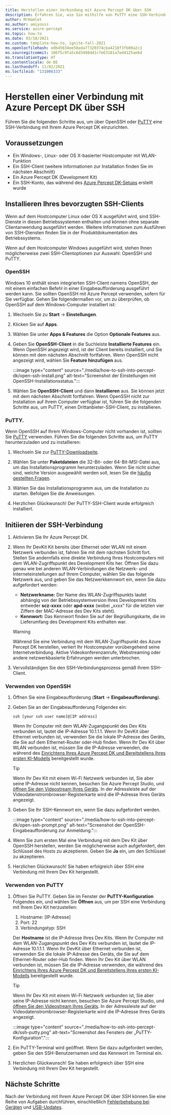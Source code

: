 ```yaml
---
title: Herstellen einer Verbindung mit Azure Percept DK über SSH
description: Erfahren Sie, wie Sie mithilfe von PuTTY eine SSH-Verbindung mit Ihrem Azure Percept DK herstellen.
author: MrHamlet
ms.author: amiyouss
ms.service: azure-percept
ms.topic: how-to
ms.date: 03/18/2021
ms.custom: template-how-to, ignite-fall-2021
ms.openlocfilehash: edb45634ee58ada77320374cba4218f3fb00a2c3
ms.sourcegitcommit: 106f5c9fa5c6d3498dd1cfe63181a7ed4125ae6d
ms.translationtype: HT
ms.contentlocale: de-DE
ms.lasthandoff: 11/02/2021
ms.locfileid: "131006333"
---
```

# <a name="connect-to-azure-percept-dk-over-ssh"></a>Herstellen einer Verbindung mit Azure Percept DK über SSH

Führen Sie die folgenden Schritte aus, um über OpenSSH oder [PuTTY](https://www.chiark.greenend.org.uk/~sgtatham/putty/latest.html) eine SSH-Verbindung mit Ihrem Azure Percept DK einzurichten.

## <a name="prerequisites"></a>Voraussetzungen

- Ein Windows-, Linux- oder OS X-basierter Hostcomputer mit WLAN-Funktion
- Ein SSH-Client (weitere Informationen zur Installation finden Sie im nächsten Abschnitt)
- Ein Azure Percept DK (Development Kit)
- Ein SSH-Konto, das während des [Azure Percept DK-Setups](./quickstart-percept-dk-set-up.md) erstellt wurde

## <a name="install-your-preferred-ssh-client"></a>Installieren Ihres bevorzugten SSH-Clients

Wenn auf dem Hostcomputer Linux oder OS X ausgeführt wird, sind SSH-Dienste in diesen Betriebssystemen enthalten und können ohne separate Clientanwendung ausgeführt werden. Weitere Informationen zum Ausführen von SSH-Diensten finden Sie in der Produktdokumentation des Betriebssystems.

Wenn auf dem Hostcomputer Windows ausgeführt wird, stehen Ihnen möglicherweise zwei SSH-Clientoptionen zur Auswahl: OpenSSH und PuTTY.

### <a name="openssh"></a>OpenSSH

Windows 10 enthält einen integrierten SSH-Client namens OpenSSH, der mit einem einfachen Befehl in einer Eingabeaufforderung ausgeführt werden kann. Sie sollten OpenSSH mit Azure Percept verwenden, sofern für Sie verfügbar. Gehen Sie folgendermaßen vor, um zu überprüfen, ob OpenSSH auf dem Windows-Computer installiert ist:

1. Wechseln Sie zu **Start** -> **Einstellungen**.

1. Klicken Sie auf **Apps**.

1. Wählen Sie unter **Apps & Features** die Option **Optionale Features** aus.

1. Geben Sie **OpenSSH-Client** in die Suchleiste **Installierte Features** ein. Wenn OpenSSH angezeigt wird, ist der Client bereits installiert, und Sie können mit dem nächsten Abschnitt fortfahren. Wenn OpenSSH nicht angezeigt wird, wählen Sie **Feature hinzufügen** aus.

    :::image type="content" source="./media/how-to-ssh-into-percept-dk/open-ssh-install.png" alt-text="Screenshot der Einstellungen mit OpenSSH-Installationsstatus.":::

1. Wählen Sie **OpenSSH-Client** und dann **Installieren** aus. Sie können jetzt mit dem nächsten Abschnitt fortfahren. Wenn OpenSSH nicht zur Installation auf Ihrem Computer verfügbar ist, führen Sie die folgenden Schritte aus, um PuTTY, einen Drittanbieter-SSH-Client, zu installieren.

### <a name="putty"></a>PuTTY.

Wenn OpenSSH auf Ihrem Windows-Computer nicht vorhanden ist, sollten Sie [PuTTY](https://www.chiark.greenend.org.uk/~sgtatham/putty/latest.html) verwenden. Führen Sie die folgenden Schritte aus, um PuTTY herunterzuladen und zu installieren:

1. Wechseln Sie zur [PuTTY-Downloadseite](https://www.chiark.greenend.org.uk/~sgtatham/putty/latest.html).

1. Wählen Sie unter **Paketdateien** die 32-Bit- oder 64-Bit-MSI-Datei aus, um das Installationsprogramm herunterzuladen. Wenn Sie nicht sicher sind, welche Version ausgewählt werden soll, lesen Sie die [häufig gestellten Fragen](https://www.chiark.greenend.org.uk/~sgtatham/putty/faq.html#faq-32bit-64bit).

1. Wählen Sie das Installationsprogramm aus, um die Installation zu starten. Befolgen Sie die Anweisungen.

1. Herzlichen Glückwunsch! Der PuTTY-SSH-Client wurde erfolgreich installiert.

## <a name="initiate-the-ssh-connection"></a>Initiieren der SSH-Verbindung

1. Aktivieren Sie Ihr Azure Percept DK.

1. Wenn Ihr DevKit Kit bereits über Ethernet oder WLAN mit einem Netzwerk verbunden ist, fahren Sie mit dem nächsten Schritt fort. Stellen Sie andernfalls eine direkte Verbindung Ihres Hostcomputers mit dem WLAN-Zugriffspunkt des Development Kits her. Öffnen Sie dazu genau wie bei anderen WLAN-Verbindungen die Netzwerk- und Interneteinstellungen auf Ihrem Computer, wählen Sie das folgende Netzwerk aus, und geben Sie das Netzwerkkennwort ein, wenn Sie dazu aufgefordert werden:

    - **Netzwerkname:** Der Name des WLAN-Zugriffspunkts lautet abhängig von der Betriebssystemversion Ihres Development Kits entweder **scz-xxxx** oder **apd-xxxx** (wobei „xxxx“ für die letzten vier Ziffern der MAC-Adresse des Dev Kits steht).
    - **Kennwort:** Das Kennwort finden Sie auf der Begrüßungskarte, die im Lieferumfang des Development Kits enthalten war.

    > [!WARNING]
    > Während Sie eine Verbindung mit dem WLAN-Zugriffspunkt des Azure Percept DK herstellen, verliert Ihr Hostcomputer vorübergehend seine Internetverbindung. Aktive Videokonferenzanrufe, Webstreaming oder andere netzwerkbasierte Erfahrungen werden unterbrochen.

1. Vervollständigen Sie den SSH-Verbindungsprozess gemäß Ihrem SSH-Client.

### <a name="using-openssh"></a>Verwenden von OpenSSH

1. Öffnen Sie eine Eingabeaufforderung (**Start** -> **Eingabeaufforderung**).

1. Geben Sie an der Eingabeaufforderung Folgendes ein:

    ```console
    ssh [your ssh user name]@[IP address]
    ```

    Wenn Ihr Computer mit dem WLAN-Zugangspunkt des Dev Kits verbunden ist, lautet die IP-Adresse 10.1.1.1. Wenn Ihr DevKit über Ethernet verbunden ist, verwenden Sie die lokale IP-Adresse des Geräts, die Sie auf dem Ethernet-Router oder-Hub finden. Wenn Ihr Dev Kit über WLAN verbunden ist, müssen Sie die IP-Adresse verwenden, die während des [Einrichtens Ihres Azure Percept DK und Bereitstellens Ihres ersten KI-Modells](./quickstart-percept-dk-set-up.md) bereitgestellt wurde.

    > [!TIP]
    > Wenn Ihr Dev Kit mit einem Wi-Fi Netzwerk verbunden ist, Sie aber seine IP-Adresse nicht kennen, besuchen Sie Azure Percept Studio, und [öffnen Sie den Videostream Ihres Geräts](./how-to-view-video-stream.md). In der Adressleiste auf der Videodatenstrombrowser-Registerkarte wird die IP-Adresse Ihres Geräts angezeigt.

1. Geben Sie Ihr SSH-Kennwort ein, wenn Sie dazu aufgefordert werden.

    :::image type="content" source="./media/how-to-ssh-into-percept-dk/open-ssh-prompt.png" alt-text="Screenshot der OpenSSH-Eingabeaufforderung zur Anmeldung.":::

1. Wenn Sie zum ersten Mal eine Verbindung mit dem Dev Kit über OpenSSH herstellen, werden Sie möglicherweise auch aufgefordert, den Schlüssel des Hosts zu akzeptieren. Geben Sie **Ja** ein, um den Schlüssel zu akzeptieren.

1. Herzlichen Glückwunsch! Sie haben erfolgreich über SSH eine Verbindung mit Ihrem Dev Kit hergestellt.

### <a name="using-putty"></a>Verwenden von PuTTY

1. Öffnen Sie PuTTY. Geben Sie im Fenster der **PuTTY-Konfiguration** Folgendes ein, und wählen Sie **Öffnen** aus, um per SSH eine Verbindung mit Ihrem Dev Kit herzustellen:

    1. Hostname: [IP-Adresse]
    1. Port: 22
    1. Verbindungstyp: SSH

    Der **Hostname** ist die IP-Adresse Ihres Dev Kits. Wenn Ihr Computer mit dem WLAN-Zugangspunkt des Dev Kits verbunden ist, lautet die IP-Adresse 10.1.1.1. Wenn Ihr DevKit über Ethernet verbunden ist, verwenden Sie die lokale IP-Adresse des Geräts, die Sie auf dem Ethernet-Router oder-Hub finden. Wenn Ihr Dev Kit über WLAN verbunden ist, müssen Sie die IP-Adresse verwenden, die während des [Einrichtens Ihres Azure Percept DK und Bereitstellens Ihres ersten KI-Modells](./quickstart-percept-dk-set-up.md) bereitgestellt wurde.

    > [!TIP]
    > Wenn Ihr Dev Kit mit einem Wi-Fi Netzwerk verbunden ist, Sie aber seine IP-Adresse nicht kennen, besuchen Sie Azure Percept Studio, und [öffnen Sie den Videostream Ihres Geräts](./how-to-view-video-stream.md). In der Adressleiste auf der Videodatenstrombrowser-Registerkarte wird die IP-Adresse Ihres Geräts angezeigt.

    :::image type="content" source="./media/how-to-ssh-into-percept-dk/ssh-putty.png" alt-text="Screenshot des Fensters der „PuTTY-Konfiguration“.":::

1. Ein PuTTY-Terminal wird geöffnet. Wenn Sie dazu aufgefordert werden, geben Sie den SSH-Benutzernamen und das Kennwort im Terminal ein.

1. Herzlichen Glückwunsch! Sie haben erfolgreich über SSH eine Verbindung mit Ihrem Dev Kit hergestellt.

## <a name="next-steps"></a>Nächste Schritte

Nach der Verbindung mit Ihrem Azure Percept DK über SSH können Sie eine Reihe von Aufgaben durchführen, einschließlich [Fehlerbehebung bei Geräten](./troubleshoot-dev-kit.md) und [USB-Updates](./how-to-update-via-usb.md).
